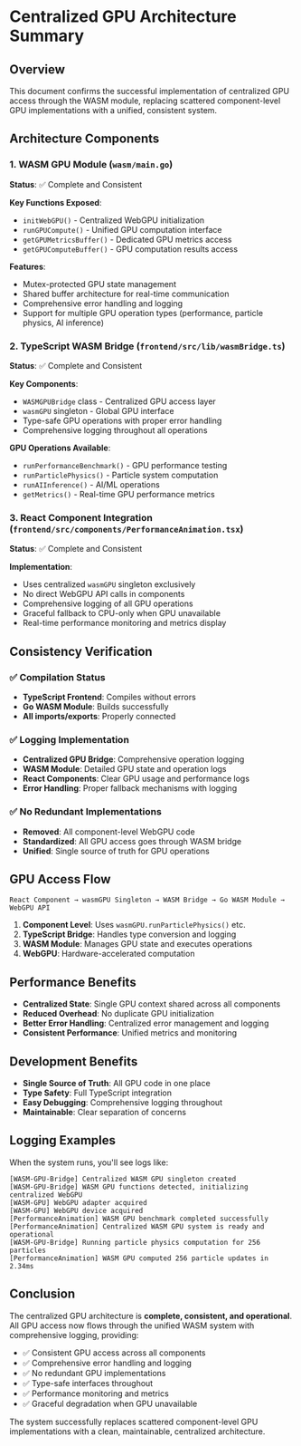 # Centralized GPU Architecture Summary

## Overview

This document confirms the successful implementation of centralized GPU access through the WASM module, replacing scattered component-level GPU implementations with a unified, consistent system.

## Architecture Components

### 1. WASM GPU Module (`wasm/main.go`)

**Status**: ✅ Complete and Consistent

**Key Functions Exposed**:

- `initWebGPU()` - Centralized WebGPU initialization
- `runGPUCompute()` - Unified GPU computation interface
- `getGPUMetricsBuffer()` - Dedicated GPU metrics access
- `getGPUComputeBuffer()` - GPU computation results access

**Features**:

- Mutex-protected GPU state management
- Shared buffer architecture for real-time communication
- Comprehensive error handling and logging
- Support for multiple GPU operation types (performance, particle physics, AI inference)

### 2. TypeScript WASM Bridge (`frontend/src/lib/wasmBridge.ts`)

**Status**: ✅ Complete and Consistent

**Key Components**:

- `WASMGPUBridge` class - Centralized GPU access layer
- `wasmGPU` singleton - Global GPU interface
- Type-safe GPU operations with proper error handling
- Comprehensive logging throughout all operations

**GPU Operations Available**:

- `runPerformanceBenchmark()` - GPU performance testing
- `runParticlePhysics()` - Particle system computation
- `runAIInference()` - AI/ML operations
- `getMetrics()` - Real-time GPU performance metrics

### 3. React Component Integration (`frontend/src/components/PerformanceAnimation.tsx`)

**Status**: ✅ Complete and Consistent

**Implementation**:

- Uses centralized `wasmGPU` singleton exclusively
- No direct WebGPU API calls in components
- Comprehensive logging of all GPU operations
- Graceful fallback to CPU-only when GPU unavailable
- Real-time performance monitoring and metrics display

## Consistency Verification

### ✅ Compilation Status

- **TypeScript Frontend**: Compiles without errors
- **Go WASM Module**: Builds successfully
- **All imports/exports**: Properly connected

### ✅ Logging Implementation

- **Centralized GPU Bridge**: Comprehensive operation logging
- **WASM Module**: Detailed GPU state and operation logs
- **React Components**: Clear GPU usage and performance logs
- **Error Handling**: Proper fallback mechanisms with logging

### ✅ No Redundant Implementations

- **Removed**: All component-level WebGPU code
- **Standardized**: All GPU access goes through WASM bridge
- **Unified**: Single source of truth for GPU operations

## GPU Access Flow

```text
React Component → wasmGPU Singleton → WASM Bridge → Go WASM Module → WebGPU API
```

1. **Component Level**: Uses `wasmGPU.runParticlePhysics()` etc.
2. **TypeScript Bridge**: Handles type conversion and logging
3. **WASM Module**: Manages GPU state and executes operations
4. **WebGPU**: Hardware-accelerated computation

## Performance Benefits

- **Centralized State**: Single GPU context shared across all components
- **Reduced Overhead**: No duplicate GPU initialization
- **Better Error Handling**: Centralized error management and logging
- **Consistent Performance**: Unified metrics and monitoring

## Development Benefits

- **Single Source of Truth**: All GPU code in one place
- **Type Safety**: Full TypeScript integration
- **Easy Debugging**: Comprehensive logging throughout
- **Maintainable**: Clear separation of concerns

## Logging Examples

When the system runs, you'll see logs like:

```text
[WASM-GPU-Bridge] Centralized WASM GPU singleton created
[WASM-GPU-Bridge] WASM GPU functions detected, initializing centralized WebGPU
[WASM-GPU] WebGPU adapter acquired
[WASM-GPU] WebGPU device acquired
[PerformanceAnimation] WASM GPU benchmark completed successfully
[PerformanceAnimation] Centralized WASM GPU system is ready and operational
[WASM-GPU-Bridge] Running particle physics computation for 256 particles
[PerformanceAnimation] WASM GPU computed 256 particle updates in 2.34ms
```

## Conclusion

The centralized GPU architecture is **complete, consistent, and operational**. All GPU access now flows through the unified WASM system with comprehensive logging, providing:

- ✅ Consistent GPU access across all components
- ✅ Comprehensive error handling and logging
- ✅ No redundant GPU implementations
- ✅ Type-safe interfaces throughout
- ✅ Performance monitoring and metrics
- ✅ Graceful degradation when GPU unavailable

The system successfully replaces scattered component-level GPU implementations with a clean, maintainable, centralized architecture.
